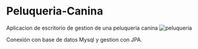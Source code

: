 # Peluqueria-Canina
 Aplicacion de escritorio de gestion de una peluqueria canina
![peluqueria](https://user-images.githubusercontent.com/63586427/147616250-bcfc97e1-4c21-4aca-bb79-7f15d852c0df.JPG)

Conexión con base de datos Mysql y gestion con JPA.
